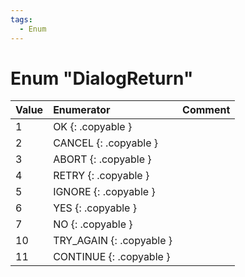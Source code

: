 ```yaml
---
tags:
  - Enum
---
```

# Enum "DialogReturn"
|Value|Enumerator|Comment|
|:--|:--|:--|
|1 |OK {: .copyable } |  |
|2 |CANCEL {: .copyable } |  |
|3 |ABORT {: .copyable } |  |
|4 |RETRY {: .copyable } |  |
|5 |IGNORE {: .copyable } |  |
|6 |YES {: .copyable } |  |
|7 |NO {: .copyable } |  |
|10 |TRY_AGAIN {: .copyable } |  |
|11 |CONTINUE {: .copyable } |  |
